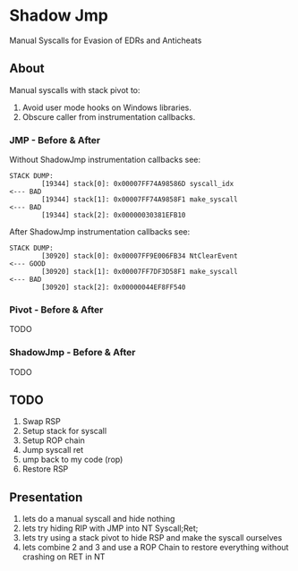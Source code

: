 # Shadow Jmp

Manual Syscalls for Evasion of EDRs and Anticheats

## About

Manual syscalls with stack pivot to:
1. Avoid user mode hooks on Windows libraries.
2. Obscure caller from instrumentation callbacks.

### JMP - Before & After

Without ShadowJmp instrumentation callbacks see:

```
STACK DUMP:
        [19344] stack[0]: 0x00007FF74A98586D syscall_idx                <--- BAD
        [19344] stack[1]: 0x00007FF74A9858F1 make_syscall               <--- BAD
        [19344] stack[2]: 0x00000030381EFB10
```

After ShadowJmp instrumentation callbacks see:

```
STACK DUMP:
        [30920] stack[0]: 0x00007FF9E006FB34 NtClearEvent               <--- GOOD
        [30920] stack[1]: 0x00007FF7DF3D58F1 make_syscall               <--- BAD
        [30920] stack[2]: 0x00000044EF8FF540
```

### Pivot - Before & After

TODO

### ShadowJmp - Before & After

TODO

## TODO

1. Swap RSP
2. Setup stack for syscall
3. Setup ROP chain
4. Jump syscall ret
5. ump back to my code (rop)
6. Restore RSP

## Presentation

1. lets do a manual syscall and hide nothing
2. lets try hiding RIP with JMP into NT Syscall;Ret;
3. lets try using a stack pivot to hide RSP and make the syscall ourselves
4. lets combine 2 and 3 and use a ROP Chain to restore everything without crashing on RET in NT